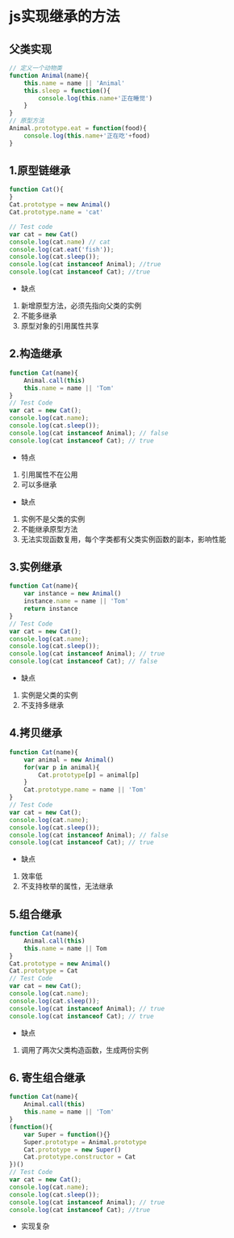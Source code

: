# js实现继承的方法
## 父类实现
```js
// 定义一个动物类
function Animal(name){
    this.name = name || 'Animal'
    this.sleep = function(){
        console.log(this.name+'正在睡觉')
    }
}
// 原型方法
Animal.prototype.eat = function(food){
    console.log(this.name+'正在吃'+food)
}
```
## 1.原型链继承
```js
function Cat(){
}
Cat.prototype = new Animal()
Cat.prototype.name = 'cat'

// Test code
var cat = new Cat()
console.log(cat.name) // cat
console.log(cat.eat('fish'));
console.log(cat.sleep());
console.log(cat instanceof Animal); //true 
console.log(cat instanceof Cat); //true
```
* 缺点
1. 新增原型方法，必须先指向父类的实例
2. 不能多继承
3. 原型对象的引用属性共享
## 2.构造继承
```js
function Cat(name){
    Animal.call(this)
    this.name = name || 'Tom'
}
// Test Code
var cat = new Cat();
console.log(cat.name);
console.log(cat.sleep());
console.log(cat instanceof Animal); // false
console.log(cat instanceof Cat); // true
```
* 特点
1. 引用属性不在公用
2. 可以多继承
* 缺点
1. 实例不是父类的实例
2. 不能继承原型方法
3. 无法实现函数复用，每个字类都有父类实例函数的副本，影响性能
## 3.实例继承
```js
function Cat(name){
    var instance = new Animal()
    instance.name = name || 'Tom'
    return instance
}
// Test Code
var cat = new Cat();
console.log(cat.name);
console.log(cat.sleep());
console.log(cat instanceof Animal); // true
console.log(cat instanceof Cat); // false
```
* 缺点
1. 实例是父类的实例
2. 不支持多继承
## 4.拷贝继承
```js
function Cat(name){
    var animal = new Animal()
    for(var p in animal){
        Cat.prototype[p] = animal[p]
    }
    Cat.prototype.name = name || 'Tom'
}
// Test Code
var cat = new Cat();
console.log(cat.name);
console.log(cat.sleep());
console.log(cat instanceof Animal); // false
console.log(cat instanceof Cat); // true
```
* 缺点
1. 效率低
2. 不支持枚举的属性，无法继承

## 5.组合继承
```js
function Cat(name){
    Animal.call(this)
    this.name = name || Tom
}
Cat.prototype = new Animal()
Cat.prototype = Cat
// Test Code
var cat = new Cat();
console.log(cat.name);
console.log(cat.sleep());
console.log(cat instanceof Animal); // true
console.log(cat instanceof Cat); // true
```
* 缺点
1. 调用了两次父类构造函数，生成两份实例
## 6. 寄生组合继承
```js
function Cat(name){
    Animal.call(this)
    this.name = name || 'Tom'
}
(function(){
    var Super = function(){}
    Super.prototype = Animal.prototype
    Cat.prototype = new Super()
    Cat.prototype.constructor = Cat
})()
// Test Code
var cat = new Cat();
console.log(cat.name);
console.log(cat.sleep());
console.log(cat instanceof Animal); // true
console.log(cat instanceof Cat); //true
```
* 实现复杂